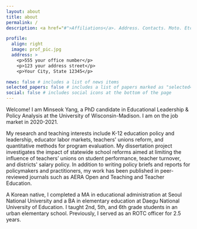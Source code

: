 ```yaml
---
layout: about
title: about
permalink: /
description: <a href="#">Affiliations</a>. Address. Contacts. Moto. Etc.

profile:
  align: right
  image: prof_pic.jpg
  address: >
    <p>555 your office number</p>
    <p>123 your address street</p>
    <p>Your City, State 12345</p>

news: false # includes a list of news items
selected_papers: false # includes a list of papers marked as "selected={true}"
social: false # includes social icons at the bottom of the page
---
```

Welcome! I am Minseok Yang, a PhD candidate in Educational Leadership & Policy Analysis at the University of Wisconsin-Madison. I am on the job market in 2020-2021.

My research and teaching interests include K-12 education policy and leadership, educator labor markets, teachers' unions reform, and quantitative methods for program evaluation. My dissertation project investigates the impact of statewide school reforms aimed at limiting the influence of teachers’ unions on student performance, teacher turnover, and districts' salary policy. In addition to writing policy briefs and reports for policymakers and practitioners, my work has been published in peer-reviewed journals such as AERA Open and Teaching and Teacher Education.

A Korean native, I completed a MA in educational administration at Seoul National University and a BA in elementary education at Daegu National University of Education. I taught 2nd, 5th, and 6th grade students in an urban elementary school. Previously, I served as an ROTC officer for 2.5 years.
